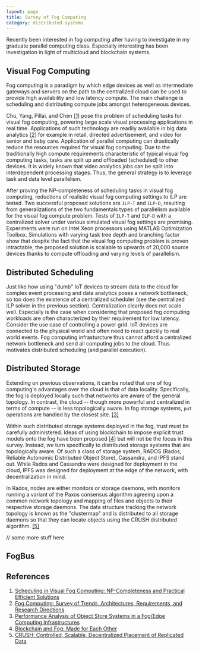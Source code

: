 ```yaml
---
layout: page
title: Survey of Fog Computing
category: distributed systems
---
```


<p class="message">
  Recently been interested in fog computing after having to investigate in my graduate parallel computing class. Especially interesting has been investigation in light of multicloud and blockchain systems.
</p>

## Visual Fog Computing 

Fog computing is a paradigm by which edge devices as well as intermediate gateways and servers on the path to the centralized cloud can be used to provide high availability and low latency compute. The main challenge is scheduling and distributing compute jobs amongst heterogeneous devices.

Chu, Yang, Pillai, and Chen [[1]](https://aaai.org/ocs/index.php/AAAI/AAAI18/paper/view/16426/16183) pose the problem of scheduling tasks for visual fog computing, powering large scale visual processing applications in real time. Applications of such technology are readily available in big data analytics [[2]](http://arxiv.org/abs/1807.00976) for example in retail, directed advertisement, and video for senior and baby care. Application of parallel computing can drastically reduce the resources required for visual fog computing. Due to the traditionally high compute requirements characteristic of typical visual fog computing tasks, tasks are split up and offloaded (scheduled) to other devices. It is widely known that video analytics jobs can be split into interdependent processing stages. Thus, the general strategy is to leverage task and data level parallelism.

After proving the NP-completeness of scheduling tasks in visual fog computing, reductions of realistic visual fog computing settings to ILP are tested. Two successful proposed solutions are `ILP-T` and `ILP-D`, resulting from generalizations of the two fundamentals types of parallelism available for the visual fog compute problem. Tests of `ILP-T` and `ILP-D` with a centralized solver under various simulated visual fog settings are promising. Experiments were run on Intel Xeon processors using MATLAB Optimization Toolbox. Simulations with varying task tree depth and branching factor show that despite the fact that the visual fog computing problem is proven intractable, the proposed solution is scalable to upwards of 20,000 source devices thanks to compute offloading and varying levels of parallelism.

## Distributed Scheduling 

Just like how using "dumb" IoT devices to stream data to the cloud for complex event processing and data analytics poses a network bottleneck, so too does the existence of a centralized scheduler (see the centralized ILP solver in the previous section). Centralization clearly does not scale well. Especially is the case when considering that proposed fog computing workloads are often characterized by their requirement for low latency. Consider the use case of controlling a power grid. IoT devices are connected to the physical world and often need to react quickly to real world events. Fog computing infrasturcture thus cannot afford a centralized network bottleneck and send all computing jobs to the cloud. Thus motivates distributed scheduling (and parallel execution).

## Distributed Storage

Extending on previous observations, it can be noted that one of fog computing's advantages over the cloud is that of data locality. Specifically, the fog is deployed locally such that networks are aware of the general topology. In contrast, the cloud -- though more powerful and centralized in terms of compute -- is less topologically aware. In fog storage systems, `put` operations are handled by the closest site. [[3]](https://www.computer.org/csdl/proceedings/cloudcom/2016/1445/00/07830696.pdf)

Within such distributed storage systems deployed in the fog, trust must be carefully administered. Ideas of using blockchain to impose explicit trust models onto the fog have been proposed [[4]](https://blogs.cisco.com/innovation/blockchain-and-fog-made-for-each-other) but will not be the focus in this survey. Instead, we turn specifically to distributed storage systems that are topologically aware. Of such a class of storage system, RADOS (Rados, Reliable Autonomic Distributed Object Store), Cassandra, and IPFS stand out. While Rados and Cassandra were designed for deployment in the cloud, IPFS was designed for deployment at the edge of the network, with decentralization in mind. 

In Rados, nodes are either monitors or storage daemons, with monitors running a variant of the Paxos consensus algorithm agreeing upon a common network topology and mapping of files and objects to their respective storage daemons. The data structure tracking the network topology is known as the "clustermap" and is distributed to all storage daemons so that they can locate objects using the CRUSH distributed algorithm. [[5]](https://ceph.com/wp-content/uploads/2016/08/weil-crush-sc06.pdf)

// some more stuff here

## FogBus




## References

1. [Scheduling in Visual Fog Computing: NP-Completeness and Practical Efficient Solutions](https://aaai.org/ocs/index.php/AAAI/AAAI18/paper/view/16426/16183)  
2. [Fog Computing: Survey of Trends, Architectures, Requirements, and Research Directions](http://arxiv.org/abs/1807.00976)  
3. [Performance Analysis of Object Store Systems in a Fog/Edge Computing Infrastructures](https://www.computer.org/csdl/proceedings/cloudcom/2016/1445/00/07830696.pdf)
4. [Blockchain and Fog: Made for Each Other](https://blogs.cisco.com/innovation/blockchain-and-fog-made-for-each-other)
5. [CRUSH: Controlled, Scalable, Decentralized Placement of Replicated Data](https://ceph.com/wp-content/uploads/2016/08/weil-crush-sc06.pdf)